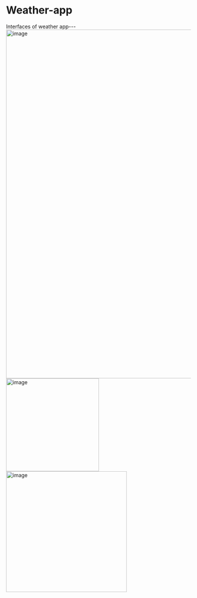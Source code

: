 # Weather-app 
Interfaces of weather app---
<img width="950" alt="image" src="https://github.com/user-attachments/assets/808f0105-5112-4cc6-b2a8-559d92d30bf3">
<img width="253" alt="image" src="https://github.com/user-attachments/assets/49c26533-5f82-4016-afcd-2c3f86cf8b27">
<img width="329" alt="image" src="https://github.com/user-attachments/assets/c690fdb9-6d95-409f-89f0-e3ae9759ad89">
